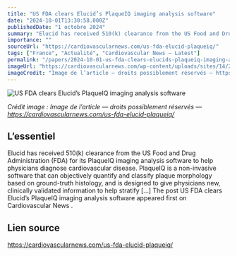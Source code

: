```yaml
---
title: "US FDA clears Elucid’s PlaqueIQ imaging analysis software"
date: "2024-10-01T13:30:58.000Z"
publishedDate: "1 octobre 2024"
summary: "Elucid has received 510(k) clearance from the US Food and Drug Administration (FDA) for its PlaqueIQ imaging analysis software to help physicians diagnose cardiovascular disease. PlaqueIQ is a non-invasive software that can objectively quantify and classify plaque morphology based on ground-truth histology, and is designed to give physicians new, clinically validated information to help stratify [&#8230;] The post US FDA clears Elucid’s PlaqueIQ imaging analysis software appeared first on Cardiovascular News ."
importance: ""
sourceUrl: "https://cardiovascularnews.com/us-fda-elucid-plaqueiq/"
tags: ["France", "Actualité", "Cardiovascular News — Latest"]
permalink: "/papers/2024-10-01-us-fda-clears-elucids-plaqueiq-imaging-analysis-software"
imageUrl: "https://cardiovascularnews.com/wp-content/uploads/sites/14/2024/10/FDA_image_1_edited.jpg"
imageCredit: "Image de l’article — droits possiblement réservés — https://cardiovascularnews.com/us-fda-elucid-plaqueiq/"
---
```


![US FDA clears Elucid’s PlaqueIQ imaging analysis software](https://cardiovascularnews.com/wp-content/uploads/sites/14/2024/10/FDA_image_1_edited.jpg)

*Crédit image : Image de l’article — droits possiblement réservés — https://cardiovascularnews.com/us-fda-elucid-plaqueiq/*

## L’essentiel

Elucid has received 510(k) clearance from the US Food and Drug Administration (FDA) for its PlaqueIQ imaging analysis software to help physicians diagnose cardiovascular disease. PlaqueIQ is a non-invasive software that can objectively quantify and classify plaque morphology based on ground-truth histology, and is designed to give physicians new, clinically validated information to help stratify [&#8230;] The post US FDA clears Elucid’s PlaqueIQ imaging analysis software appeared first on Cardiovascular News .

## Lien source

https://cardiovascularnews.com/us-fda-elucid-plaqueiq/
